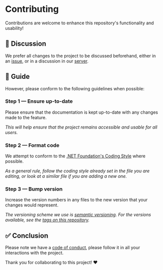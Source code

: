 # Contributing

Contributions are welcome to enhance this repository's functionality and usability!

## 💬 Discussion

We prefer all changes to the project to be discussed beforehand, either in an [issue](https://github.com/zobweyt/Discord.Net.Template/issues/new), or in a discussion in our [server](https://dsc.gg/zobweyt).

## 🚀 Guide

However, please conform to the following guidelines when possible:

### Step 1 — Ensure up-to-date

Please ensure that the documentation is kept up-to-date with any changes made to the feature.

*This will help ensure that the project remains accessible and usable for all users.*

### Step 2 — Format code

We attempt to conform to the [.NET Foundation's Coding Style](https://github.com/dotnet/corefx/blob/master/Documentation/coding-guidelines/coding-style.md)
where possible.

*As a general rule, follow the coding style already set in the file you are editing, or look at a similar file if you are adding a new one.*

### Step 3 — Bump version

Increase the version numbers in any files to the new version that your changes would represent.

*The versioning scheme we use is [semantic versioning](http://semver.org/). For the versions available, see the [tags on this repository](https://github.com/zobweyt/Discord.Net.Template/tags).*

## ✅ Conclusion

Please note we have a [code of conduct](CODE_OF_CONDUCT.md), please follow it in all your interactions with the project.

Thank you for collaborating to this project! ❤️
